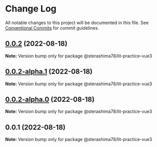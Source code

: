 # Change Log

All notable changes to this project will be documented in this file.
See [Conventional Commits](https://conventionalcommits.org) for commit guidelines.

## [0.0.2](https://github.com/sterashima78/lit-practice/compare/v0.0.2-alpha.1...v0.0.2) (2022-08-18)

**Note:** Version bump only for package @sterashima78/lit-practice-vue3

## [0.0.2-alpha.1](https://github.com/sterashima78/lit-practice/compare/v0.0.2-alpha.0...v0.0.2-alpha.1) (2022-08-18)

**Note:** Version bump only for package @sterashima78/lit-practice-vue3

## [0.0.2-alpha.0](https://github.com/sterashima78/lit-practice/compare/v0.0.1...v0.0.2-alpha.0) (2022-08-18)

**Note:** Version bump only for package @sterashima78/lit-practice-vue3

## 0.0.1 (2022-08-18)

**Note:** Version bump only for package @sterashima78/lit-practice-vue3
